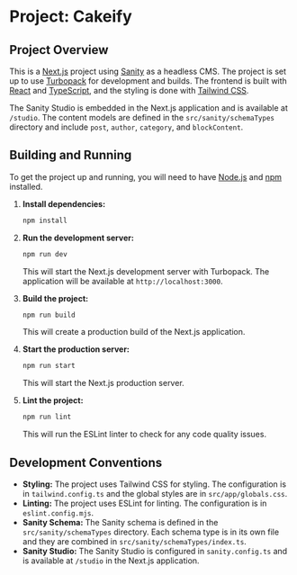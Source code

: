 # Project: Cakeify

## Project Overview

This is a [Next.js](https://nextjs.org/) project using [Sanity](https://www.sanity.io/) as a headless CMS. The project is set up to use [Turbopack](https://turbo.build/pack) for development and builds. The frontend is built with [React](https://react.dev/) and [TypeScript](https://www.typescriptlang.org/), and the styling is done with [Tailwind CSS](https://tailwindcss.com/).

The Sanity Studio is embedded in the Next.js application and is available at `/studio`. The content models are defined in the `src/sanity/schemaTypes` directory and include `post`, `author`, `category`, and `blockContent`.

## Building and Running

To get the project up and running, you will need to have [Node.js](https://nodejs.org/en) and [npm](https://www.npmjs.com/) installed.

1.  **Install dependencies:**

    ```bash
    npm install
    ```

2.  **Run the development server:**

    ```bash
    npm run dev
    ```

    This will start the Next.js development server with Turbopack. The application will be available at `http://localhost:3000`.

3.  **Build the project:**

    ```bash
    npm run build
    ```

    This will create a production build of the Next.js application.

4.  **Start the production server:**

    ```bash
    npm run start
    ```

    This will start the Next.js production server.

5.  **Lint the project:**

    ```bash
    npm run lint
    ```

    This will run the ESLint linter to check for any code quality issues.

## Development Conventions

*   **Styling:** The project uses Tailwind CSS for styling. The configuration is in `tailwind.config.ts` and the global styles are in `src/app/globals.css`.
*   **Linting:** The project uses ESLint for linting. The configuration is in `eslint.config.mjs`.
*   **Sanity Schema:** The Sanity schema is defined in the `src/sanity/schemaTypes` directory. Each schema type is in its own file and they are combined in `src/sanity/schemaTypes/index.ts`.
*   **Sanity Studio:** The Sanity Studio is configured in `sanity.config.ts` and is available at `/studio` in the Next.js application.
